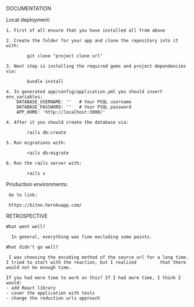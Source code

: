 DOCUMENTATION

Local deployment:

    1. First of all ensure that you have installed all from above
    
    2. Create the folder for your app and clone the repository into it with:

            git clone "project clone url"

    3. Next step is installing the required gems and project dependencies via:
    
            bundle install
            
    4. In generated app/config/application.yml you should insert env_variables:
        DATABASE_USERNAME: ''   # Your PSQL username
        DATABASE_PASSWORD: ''   # Your PSQL password
        APP_HOME: 'http://localhost:3000/'
        
    4. After it you should create the database via:
            
            rails db:create

    5. Run migrations with:
    
            rails db:migrate

    6. Run the rails server with:
    
            rails s


Production environments:

     Go to link:
     
     https://bitno.herokuapp.com/


RETROSPECTIVE

    What went well?
    
      In general, everything was fine excluding some points.
    
    What didn't go well? 
    
     I was choosing the encoding method of the source url for a long time. I tried to start with the reaction, but I realized         that there would not be enough time. 

    If you had more time to work on this? If I had more time, I think I would:
    - add React library 
    - cover the application with tests
    - change the reduction urls approach
